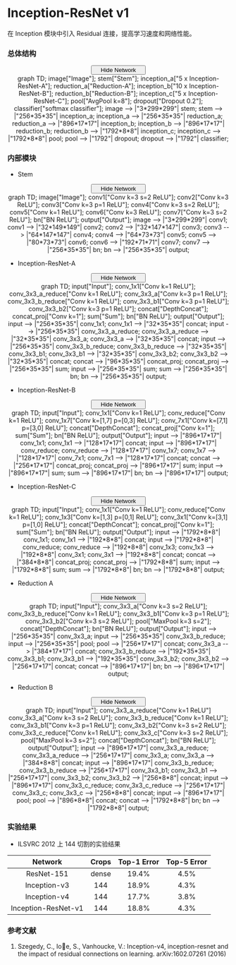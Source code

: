 # Inception-ResNet v1

在 Inception 模块中引入 Residual 连接，提高学习速度和网络性能。

### 总体结构

<script type="text/javascript" src="../js/mermaid.js"></script>
<script type="text/javascript">
mermaid.initialize({startOnLoad:true});
</script>
<script type="text/javascript">
var is_show = true;
function ClickShowButton1()
{
    if (is_show == false)
    {
        document.getElementById('inception-resnet-v1-graph').style.display = "block";
        document.getElementById('show-button-inception-resnet-v1').innerHTML = "<span id=\"button-left\"><i class=\"demo-icon icon-sitemap\"></i> Hide Network</span><span id=\"button-right\"><i class=\"demo-icon icon-down-open\"></i></span></button></center></center>";
        is_show = true;
    }
    else
    {
        document.getElementById('inception-resnet-v1-graph').style.display = "none";
        document.getElementById('show-button-inception-resnet-v1').innerHTML = "<span id=\"button-left\"><i class=\"demo-icon icon-sitemap\"></i> Show Network</span><span id=\"button-right\"><i class=\"demo-icon icon-down-open\"></i></span></button></center></center>";
        is_show = false;
    }
}
</script>
<center><button class="button show" id="show-button-inception-resnet-v1" onclick="ClickShowButton1()">
<span id="button-left">
<i class="demo-icon icon-sitemap"></i> Hide Network
</span>
<span id="button-right">
<i class="demo-icon icon-down-open"></i>
</span></button></center>
<center>
<div class="mermaid" id="inception-resnet-v1-graph" style="display: block">
graph TD;
image["Image"];
stem["Stem"];
inception_a["5 x Inception-ResNet-A"];
reduction_a["Reduction-A"];
inception_b["10 x Inception-ResNet-B"];
reduction_b["Reduction-B"];
inception_c["5 x Inception-ResNet-C"];
pool["AvgPool k=8"];
dropout["Dropout 0.2"];
classifier["softmax classifier"];
image --> |"3*299*299"| stem;
stem --> |"256*35*35"| inception_a;
inception_a --> |"256*35*35"| reduction_a;
reduction_a --> |"896*17*17"| inception_b;
inception_b --> |"896*17*17"| reduction_b;
reduction_b --> |"1792*8*8"| inception_c;
inception_c --> |"1792*8*8"| pool;
pool --> |"1792"| dropout;
dropout --> |"1792"| classifier;
</div>
</center>

### 内部模块

- Stem

<script type="text/javascript" src="../js/mermaid.js"></script>
<script type="text/javascript">
mermaid.initialize({startOnLoad:true});
</script>
<script type="text/javascript">
var is_show = true;
function ClickShowButtonS()
{
    if (is_show == false)
    {
        document.getElementById('stem-graph').style.display = "block";
        document.getElementById('show-button-stem').innerHTML = "<span id=\"button-left\"><i class=\"demo-icon icon-sitemap\"></i> Hide Network</span><span id=\"button-right\"><i class=\"demo-icon icon-down-open\"></i></span></button></center></center>";
        is_show = true;
    }
    else
    {
        document.getElementById('stem-graph').style.display = "none";
        document.getElementById('show-button-stem').innerHTML = "<span id=\"button-left\"><i class=\"demo-icon icon-sitemap\"></i> Show Network</span><span id=\"button-right\"><i class=\"demo-icon icon-down-open\"></i></span></button></center></center>";
        is_show = false;
    }
}
</script>
<center><button class="button show" id="show-button-stem" onclick="ClickShowButtonS()">
<span id="button-left">
<i class="demo-icon icon-sitemap"></i> Hide Network
</span>
<span id="button-right">
<i class="demo-icon icon-down-open"></i>
</span></button></center>
<center>
<div class="mermaid" id="stem-graph" style="display: block">
graph TD;
image["Image"];
conv1["Conv k=3 s=2 ReLU"];
conv2["Conv k=3 ReLU"];
conv3["Conv k=3 p=1 ReLU"];
conv4["Conv k=3 s=2 ReLU"];
conv5["Conv k=1 ReLU"];
conv6["Conv k=3 ReLU"];
conv7["Conv k=3 s=2 ReLU"];
bn["BN ReLU"];
output["Output"];
image --> |"3*299*299"| conv1;
conv1 --> |"32*149*149"| conv2;
conv2 --> |"32*147*147"| conv3;
conv3 --> |"64*147*147"| conv4;
conv4 --> |"64*73*73"| conv5;
conv5 --> |"80*73*73"| conv6;
conv6 --> |"192*71*71"| conv7;
conv7 --> |"256*35*35"| bn;
bn --> |"256*35*35"| output;
</div>
</center>

- Inception-ResNet-A

<script type="text/javascript" src="../js/mermaid.js"></script>
<script type="text/javascript">
mermaid.initialize({startOnLoad:true});
</script>
<script type="text/javascript">
var is_show = true;
function ClickShowButtonA()
{
    if (is_show == false)
    {
        document.getElementById('inception-a-graph').style.display = "block";
        document.getElementById('show-button-inception-a').innerHTML = "<span id=\"button-left\"><i class=\"demo-icon icon-sitemap\"></i> Hide Network</span><span id=\"button-right\"><i class=\"demo-icon icon-down-open\"></i></span></button></center></center>";
        is_show = true;
    }
    else
    {
        document.getElementById('inception-a-graph').style.display = "none";
        document.getElementById('show-button-inception-a').innerHTML = "<span id=\"button-left\"><i class=\"demo-icon icon-sitemap\"></i> Show Network</span><span id=\"button-right\"><i class=\"demo-icon icon-down-open\"></i></span></button></center></center>";
        is_show = false;
    }
}
</script>
<center><button class="button show" id="show-button-inception-a" onclick="ClickShowButtonA()">
<span id="button-left">
<i class="demo-icon icon-sitemap"></i> Hide Network
</span>
<span id="button-right">
<i class="demo-icon icon-down-open"></i>
</span></button></center>
<center>
<div class="mermaid" id="inception-a-graph" style="display: block">
graph TD;
input["Input"];
conv_1x1["Conv k=1 ReLU"];
conv_3x3_a_reduce["Conv k=1 ReLU"];
conv_3x3_a["Conv k=3 p=1 ReLU"];
conv_3x3_b_reduce["Conv k=1 ReLU"];
conv_3x3_b1["Conv k=3 p=1 ReLU"];
conv_3x3_b2["Conv k=3 p=1 ReLU"];
concat["DepthConcat"];
concat_proj["Conv k=1"];
sum["Sum"];
bn["BN ReLU"];
output["Output"];
input --> |"256*35*35"| conv_1x1;
conv_1x1 --> |"32*35*35"| concat;
input --> |"256*35*35"| conv_3x3_a_reduce;
conv_3x3_a_reduce --> |"32*35*35"| conv_3x3_a;
conv_3x3_a --> |"32*35*35"| concat;
input --> |"256*35*35"| conv_3x3_b_reduce;
conv_3x3_b_reduce --> |"32*35*35"| conv_3x3_b1;
conv_3x3_b1 --> |"32*35*35"| conv_3x3_b2;
conv_3x3_b2 --> |"32*35*35"| concat;
concat --> |"96*35*35"| concat_proj;
concat_proj --> |"256*35*35"| sum;
input --> |"256*35*35"| sum;
sum --> |"256*35*35"| bn;
bn --> |"256*35*35"| output;
</div>
</center>

- Inception-ResNet-B

<script type="text/javascript" src="../js/mermaid.js"></script>
<script type="text/javascript">
mermaid.initialize({startOnLoad:true});
</script>
<script type="text/javascript">
var is_show = true;
function ClickShowButtonB()
{
    if (is_show == false)
    {
        document.getElementById('inception-b-graph').style.display = "block";
        document.getElementById('show-button-inception-b').innerHTML = "<span id=\"button-left\"><i class=\"demo-icon icon-sitemap\"></i> Hide Network</span><span id=\"button-right\"><i class=\"demo-icon icon-down-open\"></i></span></button></center></center>";
        is_show = true;
    }
    else
    {
        document.getElementById('inception-b-graph').style.display = "none";
        document.getElementById('show-button-inception-b').innerHTML = "<span id=\"button-left\"><i class=\"demo-icon icon-sitemap\"></i> Show Network</span><span id=\"button-right\"><i class=\"demo-icon icon-down-open\"></i></span></button></center></center>";
        is_show = false;
    }
}
</script>
<center><button class="button show" id="show-button-inception-b" onclick="ClickShowButtonB()">
<span id="button-left">
<i class="demo-icon icon-sitemap"></i> Hide Network
</span>
<span id="button-right">
<i class="demo-icon icon-down-open"></i>
</span></button></center>
<center>
<div class="mermaid" id="inception-b-graph" style="display: block">
graph TD;
input["Input"];
conv_1x1["Conv k=1 ReLU"];
conv_reduce["Conv k=1 ReLU"];
conv_1x7["Conv k=[1,7] p=[0,3] ReLU"];
conv_7x1["Conv k=[7,1] p=[3,0] ReLU"];
concat["DepthConcat"];
concat_proj["Conv k=1"];
sum["Sum"];
bn["BN ReLU"];
output["Output"];
input --> |"896*17*17"| conv_1x1;
conv_1x1 --> |"128*17*17"| concat;
input --> |"896*17*17"| conv_reduce;
conv_reduce --> |"128*17*17"| conv_1x7;
conv_1x7 --> |"128*17*17"| conv_7x1;
conv_7x1 --> |"128*17*17"| concat;
concat --> |"256*17*17"| concat_proj;
concat_proj --> |"896*17*17"| sum;
input --> |"896*17*17"| sum;
sum --> |"896*17*17"| bn;
bn --> |"896*17*17"| output;
</div>
</center>

- Inception-ResNet-C

<script type="text/javascript" src="../js/mermaid.js"></script>
<script type="text/javascript">
mermaid.initialize({startOnLoad:true});
</script>
<script type="text/javascript">
var is_show = true;
function ClickShowButtonC()
{
    if (is_show == false)
    {
        document.getElementById('inception-c-graph').style.display = "block";
        document.getElementById('show-button-inception-c').innerHTML = "<span id=\"button-left\"><i class=\"demo-icon icon-sitemap\"></i> Hide Network</span><span id=\"button-right\"><i class=\"demo-icon icon-down-open\"></i></span></button></center></center>";
        is_show = true;
    }
    else
    {
        document.getElementById('inception-c-graph').style.display = "none";
        document.getElementById('show-button-inception-c').innerHTML = "<span id=\"button-left\"><i class=\"demo-icon icon-sitemap\"></i> Show Network</span><span id=\"button-right\"><i class=\"demo-icon icon-down-open\"></i></span></button></center></center>";
        is_show = false;
    }
}
</script>
<center><button class="button show" id="show-button-inception-c" onclick="ClickShowButtonC()">
<span id="button-left">
<i class="demo-icon icon-sitemap"></i> Hide Network
</span>
<span id="button-right">
<i class="demo-icon icon-down-open"></i>
</span></button></center>
<center>
<div class="mermaid" id="inception-c-graph" style="display: block">
graph TD;
input["Input"];
conv_1x1["Conv k=1 ReLU"];
conv_reduce["Conv k=1 ReLU"];
conv_1x3["Conv k=[1,3] p=[0,1] ReLU"];
conv_3x1["Conv k=[3,1] p=[1,0] ReLU"];
concat["DepthConcat"];
concat_proj["Conv k=1"];
sum["Sum"];
bn["BN ReLU"];
output["Output"];
input --> |"1792*8*8"| conv_1x1;
conv_1x1 --> |"192*8*8"| concat;
input --> |"1792*8*8"| conv_reduce;
conv_reduce --> |"192*8*8"| conv_1x3;
conv_1x3 --> |"192*8*8"| conv_3x1;
conv_3x1 --> |"192*8*8"| concat;
concat --> |"384*8*8"| concat_proj;
concat_proj --> |"1792*8*8"| sum;
input --> |"1792*8*8"| sum;
sum --> |"1792*8*8"| bn;
bn --> |"1792*8*8"| output;
</div>
</center>

- Reduction A

<script type="text/javascript" src="../js/mermaid.js"></script>
<script type="text/javascript">
mermaid.initialize({startOnLoad:true});
</script>
<script type="text/javascript">
var is_show = true;
function ClickShowButtonRA()
{
    if (is_show == false)
    {
        document.getElementById('reduction-a-graph').style.display = "block";
        document.getElementById('show-button-reduction-a').innerHTML = "<span id=\"button-left\"><i class=\"demo-icon icon-sitemap\"></i> Hide Network</span><span id=\"button-right\"><i class=\"demo-icon icon-down-open\"></i></span></button></center></center>";
        is_show = true;
    }
    else
    {
        document.getElementById('reduction-a-graph').style.display = "none";
        document.getElementById('show-button-reduction-a').innerHTML = "<span id=\"button-left\"><i class=\"demo-icon icon-sitemap\"></i> Show Network</span><span id=\"button-right\"><i class=\"demo-icon icon-down-open\"></i></span></button></center></center>";
        is_show = false;
    }
}
</script>
<center><button class="button show" id="show-button-reduction-a" onclick="ClickShowButtonRA()">
<span id="button-left">
<i class="demo-icon icon-sitemap"></i> Hide Network
</span>
<span id="button-right">
<i class="demo-icon icon-down-open"></i>
</span></button></center>
<center>
<div class="mermaid" id="reduction-a-graph" style="display: block">
graph TD;
input["Input"];
conv_3x3_a["Conv k=3 s=2 ReLU"];
conv_3x3_b_reduce["Conv k=1 ReLU"];
conv_3x3_b1["Conv k=3 p=1 ReLU"];
conv_3x3_b2["Conv k=3 s=2 ReLU"];
pool["MaxPool k=3 s=2"];
concat["DepthConcat"];
bn["BN ReLU"];
output["Output"];
input --> |"256*35*35"| conv_3x3_a;
input --> |"256*35*35"| conv_3x3_b_reduce;
input --> |"256*35*35"| pool;
pool --> |"256*17*17"| concat;
conv_3x3_a --> |"384*17*17"| concat;
conv_3x3_b_reduce --> |"192*35*35"| conv_3x3_b1;
conv_3x3_b1 --> |"192*35*35"| conv_3x3_b2;
conv_3x3_b2 --> |"256*17*17"| concat;
concat --> |"896*17*17"| bn;
bn --> |"896*17*17"| output;
</div>
</center>

- Reduction B

<script type="text/javascript" src="../js/mermaid.js"></script>
<script type="text/javascript">
mermaid.initialize({startOnLoad:true});
</script>
<script type="text/javascript">
var is_show = true;
function ClickShowButtonRB()
{
    if (is_show == false)
    {
        document.getElementById('reduction-b-graph').style.display = "block";
        document.getElementById('show-button-reduction-b').innerHTML = "<span id=\"button-left\"><i class=\"demo-icon icon-sitemap\"></i> Hide Network</span><span id=\"button-right\"><i class=\"demo-icon icon-down-open\"></i></span></button></center></center>";
        is_show = true;
    }
    else
    {
        document.getElementById('reduction-b-graph').style.display = "none";
        document.getElementById('show-button-reduction-b').innerHTML = "<span id=\"button-left\"><i class=\"demo-icon icon-sitemap\"></i> Show Network</span><span id=\"button-right\"><i class=\"demo-icon icon-down-open\"></i></span></button></center></center>";
        is_show = false;
    }
}
</script>
<center><button class="button show" id="show-button-reduction-b" onclick="ClickShowButtonRB()">
<span id="button-left">
<i class="demo-icon icon-sitemap"></i> Hide Network
</span>
<span id="button-right">
<i class="demo-icon icon-down-open"></i>
</span></button></center>
<center>
<div class="mermaid" id="reduction-b-graph" style="display: block">
graph TD;
input["Input"];
conv_3x3_a_reduce["Conv k=1 ReLU"]
conv_3x3_a["Conv k=3 s=2 ReLU"];
conv_3x3_b_reduce["Conv k=1 ReLU"];
conv_3x3_b1["Conv k=3 p=1 ReLU"];
conv_3x3_b2["Conv k=3 s=2 ReLU"];
conv_3x3_c_reduce["Conv k=1 ReLU"];
conv_3x3_c["Conv k=3 s=2 ReLU"];
pool["MaxPool k=3 s=2"];
concat["DepthConcat"];
bn["BN ReLU"];
output["Output"];
input --> |"896*17*17"| conv_3x3_a_reduce;
conv_3x3_a_reduce --> |"256*17*17"| conv_3x3_a;
conv_3x3_a --> |"384*8*8"| concat;
input --> |"896*17*17"| conv_3x3_b_reduce;
conv_3x3_b_reduce --> |"256*17*17"| conv_3x3_b1;
conv_3x3_b1 --> |"256*17*17"| conv_3x3_b2;
conv_3x3_b2 --> |"256*8*8"| concat;
input --> |"896*17*17"| conv_3x3_c_reduce;
conv_3x3_c_reduce --> |"256*17*17"| conv_3x3_c;
conv_3x3_c --> |"256*8*8"| concat;
input --> |"896*17*17"| pool;
pool --> |"896*8*8"| concat;
concat --> |"1792*8*8"| bn;
bn --> |"1792*8*8"| output;
</div>
</center>

### 实验结果

- ILSVRC 2012 上 144 切割的实验结果

|Network|Crops|Top-1 Error |Top-5 Error|
|:-:|:-:|:-:|:-:|
|ResNet-151|dense|19.4%|4.5%|
|Inception-v3|144|18.9%|4.3%|
|Inception-v4|144|17.7%|3.8%|
|Inception-ResNet-v1|144|18.8%|4.3%|

### 参考文献

1. Szegedy, C., Ioe, S., Vanhoucke, V.: Inception-v4, inception-resnet and the impact
of residual connections on learning. arXiv:1602.07261 (2016)
